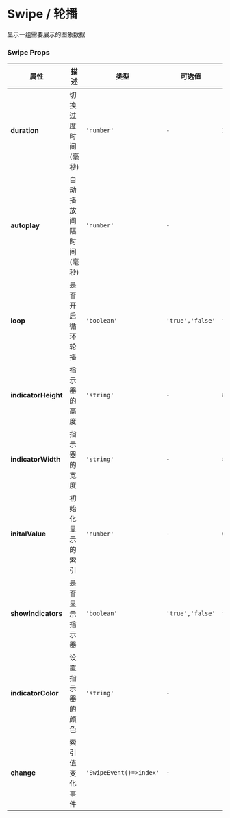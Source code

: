 # Swipe / 轮播

显示一组需要展示的图象数据

<playground
  title="默认的"
  name="ex-swipe-default"
  desc="具备基础风格的轮播图"
/>

<playground
  title="自动的"
  name="ex-swipe-loop"
  desc="通过loop开启循环轮播"
/>

### Swipe Props

| 属性                | 描述                   | 类型                    | 可选值           | 默认    |
| ------------------- | ---------------------- | ----------------------- | ---------------- | ------- |
| **duration**        | 切换过度时间(毫秒)     | `'number'`              | `-`              | `300`   |
| **autoplay**        | 自动播放间隔时间(毫秒) | `'number'`              | `-`              | `-`     |
| **loop**            | 是否开启循环轮播       | `'boolean'`             | `'true','false'` | `false` |
| **indicatorHeight** | 指示器的高度           | `'string'`              | `-`              | `8px`   |
| **indicatorWidth**  | 指示器的宽度           | `'string'`              | `-`              | `8px`   |
| **initalValue**     | 初始化显示的索引       | `'number'`              | `-`              | `0`     |
| **showIndicators**  | 是否显示指示器         | `'boolean'`             | `'true','false'` | `true`  |
| **indicatorColor**  | 设置指示器的颜色       | `'string'`              | `-`              | `-`     |
| **change**          | 索引值变化事件         | `'SwipeEvent()=>index'` | `-`              | `-`     |
